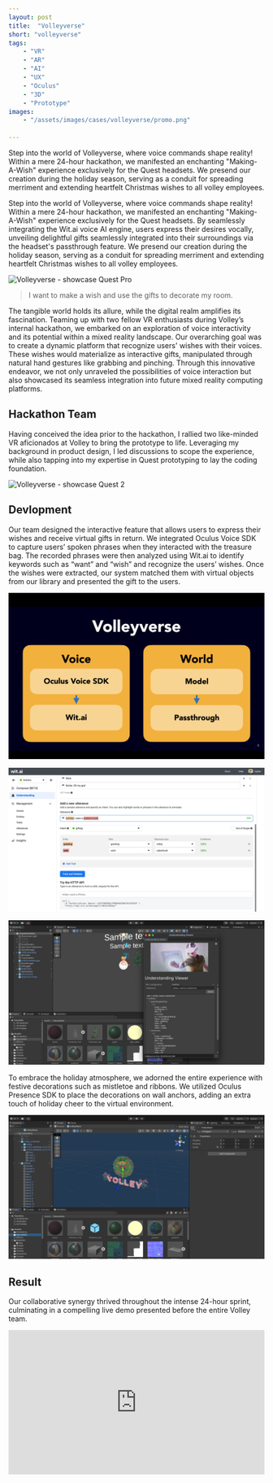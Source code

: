 ```yaml
---
layout: post
title:  "Volleyverse"
short: "volleyverse"
tags:
    - "VR"
    - "AR"
    - "AI"
    - "UX"
    - "Oculus"
    - "3D"
    - "Prototype"
images: 
    - "/assets/images/cases/volleyverse/promo.png"

---
```

<!--summary-->

Step into the world of Volleyverse, where voice commands shape reality! Within a mere 24-hour hackathon, we manifested an enchanting "Making-A-Wish" experience exclusively for the Quest headsets. We presend our creation during the holiday season, serving as a conduit for spreading merriment and extending heartfelt Christmas wishes to all volley employees.

<!--more-->

Step into the world of Volleyverse, where voice commands shape reality! Within a mere 24-hour hackathon, we manifested an enchanting "Making-A-Wish" experience exclusively for the Quest headsets. By seamlessly integrating the Wit.ai voice AI engine, users express their desires vocally, unveiling delightful gifts seamlessly integrated into their surroundings via the headset's passthrough feature. We presend our creation during the holiday season, serving as a conduit for spreading merriment and extending heartfelt Christmas wishes to all volley employees.

![Volleyverse - showcase Quest Pro](/assets/images/cases/volleyverse/showcase_questpro.png)

> I want to make a wish and use the gifts to decorate my room.

The tangible world holds its allure, while the digital realm amplifies its fascination. Teaming up with two fellow VR enthusiasts during Volley’s internal hackathon, we embarked on an exploration of voice interactivity and its potential within a mixed reality landscape. Our overarching goal was to create a dynamic platform that recognize users' wishes with their voices. These wishes would materialize as interactive gifts, manipulated through natural hand gestures like grabbing and pinching. Through this innovative endeavor, we not only unraveled the possibilities of voice interaction but also showcased its seamless integration into future mixed reality computing platforms.

## Hackathon Team

Having conceived the idea prior to the hackathon, I rallied two like-minded VR aficionados at Volley to bring the prototype to life. Leveraging my background in product design, I led discussions to scope the experience, while also tapping into my expertise in Quest prototyping to lay the coding foundation.

![Volleyverse - showcase Quest 2](/assets/images/cases/volleyverse/showcase_quest2.png)

## Devlopment
Our team designed the interactive feature that allows users to express their wishes and receive virtual gifts in return. We integrated Oculus Voice SDK to capture users’ spoken phrases when they interacted with the treasure bag. The recorded phrases were then analyzed using Wit.ai to identify keywords such as “want” and “wish” and recognize the users’ wishes. Once the wishes were extracted, our system matched them with virtual objects from our library and presented the gift to the users.

![Volleyverse - Unity scheme](/assets/images/cases/volleyverse/scheme.png)

![Volleyverse - Wit.ai](/assets/images/cases/volleyverse/witai.png)

![Volleyverse - Unity voice set-up](/assets/images/cases/volleyverse/unity.png)

To embrace the holiday atmosphere, we adorned the entire experience with festive decorations such as mistletoe and ribbons. We utilized Oculus Presence SDK to place the decorations on wall anchors, adding an extra touch of holiday cheer to the virtual environment.

![Volleyverse - ribbon](/assets/images/cases/volleyverse/merrychristmas.png)

## Result

Our collaborative synergy thrived throughout the intense 24-hour sprint, culminating in a compelling live demo presented before the entire Volley team.

<div style="padding:56.25% 0 0 0;position:relative;"><iframe src="https://player.vimeo.com/video/852127741?badge=0&amp;autopause=0&amp;player_id=0&amp;app_id=58479" frameborder="0" allow="autoplay; fullscreen; picture-in-picture" style="position:absolute;top:0;left:0;width:100%;height:100%;" title="Volleyverse - voice powered metaverse"></iframe></div><script src="https://player.vimeo.com/api/player.js"></script>
